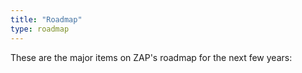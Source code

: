 ```yaml
---
title: "Roadmap"
type: roadmap
---
```

These are the major items on ZAP's roadmap for the next few years:
